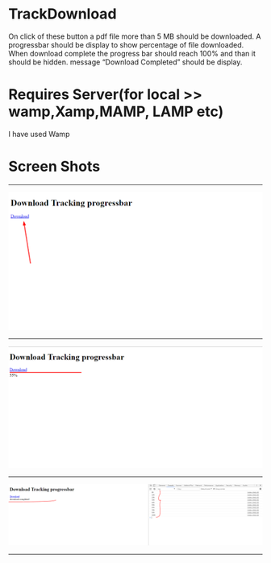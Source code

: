 # TrackDownload
On click of these button a pdf file more than 5 MB should be downloaded. A progressbar should be display to show percentage of file downloaded. When download complete the progress bar should reach 100% and than it should be hidden. message “Download Completed” should be  display.
<br />
# Requires Server(for local >> wamp,Xamp,MAMP, LAMP etc)
I have used Wamp

# Screen Shots

___
![Alt Text](https://github.com/poojathakor/TrackDownload/blob/master/screenshots/1.png)
___
![Alt Text](https://github.com/poojathakor/TrackDownload/blob/master/screenshots/2.PNG)
___
![Alt Text](https://github.com/poojathakor/TrackDownload/blob/master/screenshots/3.PNG)
___
